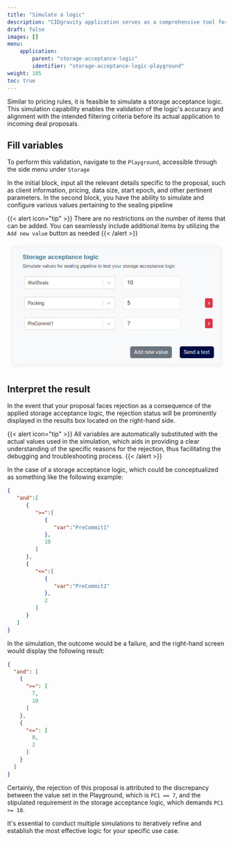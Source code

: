 ```yaml
---
title: "Simulate a logic"
description: "CIDgravity application serves as a comprehensive tool for managing and monitoring of : clients, pricing, acceptance criterias, avalability and activity."
draft: false
images: []
menu:
    application:
        parent: "storage-acceptance-logic"
        identifier: "storage-acceptance-logic-playground"
weight: 105
toc: true
---
```


Similar to pricing rules, it is feasible to simulate a storage acceptance logic. 
This simulation capability enables the validation of the logic's accuracy and alignment with the intended filtering criteria before its actual application to incoming deal proposals.

## Fill variables


To perform this validation, navigate to the `Playground`, accessible through the side menu under `Storage`

In the initial block, input all the relevant details specific to the proposal, such as client information, pricing, data size, start epoch, and other pertinent parameters.
In the second block, you have the ability to simulate and configure various values pertaining to the sealing pipeline

{{< alert icon="tip" >}}
There are no restrictions on the number of items that can be added. You can seamlessly include additional items by utilizing the `Add new value` button as needed
{{< /alert >}}

![Fill variable to simulate a storage acceptance logic](fill-variables-playground.png)

## Interpret the result

In the event that your proposal faces rejection as a consequence of the applied storage acceptance logic, the rejection status will be prominently displayed in the results box located on the right-hand side.

{{< alert icon="tip" >}}
All variables are automatically substituted with the actual values used in the simulation, which aids in providing a clear understanding of the specific reasons for the rejection, thus facilitating the debugging and troubleshooting process.
{{< /alert >}}

In the case of a storage acceptance logic, which could be conceptualized as something like the following example:

```json
{
   "and":[
      {
         ">=":[
            {
               "var":"PreCommit1"
            },
            10
         ]
      },
      {
         "<=":[
            {
               "var":"PreCommit2"
            },
            2
         ]
      }
   ]
}
```

In the simulation, the outcome would be a failure, and the right-hand screen would display the following result:

```json
{
  "and": [
    {
      ">=": [
        7,
        10
      ]
    },
    {
      "<=": [
        0,
        2
      ]
    }
  ]
}
```

Certainly, the rejection of this proposal is attributed to the discrepancy between the value set in the Playground, which is `PC1 == 7`, 
and the stipulated requirement in the storage acceptance logic, which demands `PC1 >= 10`. 

It's essential to conduct multiple simulations to iteratively refine and establish the most effective logic for your specific use case.
